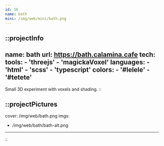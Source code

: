 ```yaml
---
id: 16
name: bath
mini: /img/web/mini/bath.png
---
```


::projectInfo
---
name: bath
url: https://bath.calamina.cafe
tech: 
    tools:
      - 'threejs'
      - 'magickaVoxel'
    languages:
      - 'html'
      - 'scss'
      - 'typescript'
    colors:
      - '#lelele'
      - '#tetete'
---
Small 3D experiment with voxels and shading.
::

::projectPictures
---
cover: /img/web/bath.png
imgs:
  - /img/web/bath/bath-alt.png
---
::

<!-- ::projectFeatures
:: -->